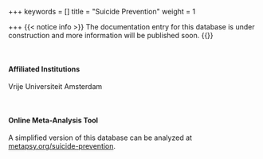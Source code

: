 +++
keywords = []
title = "Suicide Prevention"
weight = 1

+++
{{< notice info >}} The documentation entry for this database is under construction and more information will be published soon. {{</notice>}}

<br>

#### Affiliated Institutions

Vrije Universiteit Amsterdam

<br>

#### Online Meta-Analysis Tool

A simplified version of this database can be analyzed at <a href="https://www.metapsy.org/suicide-prevention" target="_blank">metapsy.org/suicide-prevention</a>.

<br>